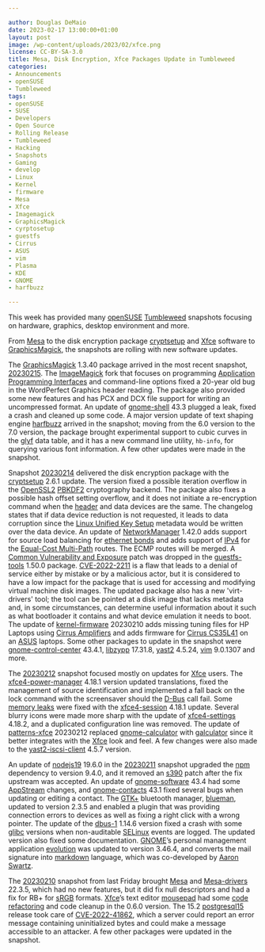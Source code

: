 ```yaml
---

author: Douglas DeMaio
date: 2023-02-17 13:00:00+01:00
layout: post
image: /wp-content/uploads/2023/02/xfce.png
license: CC-BY-SA-3.0
title: Mesa, Disk Encryption, Xfce Packages Update in Tumbleweed
categories:
- Announcements
- openSUSE
- Tumbleweed
tags:
- openSUSE
- SUSE
- Developers
- Open Source
- Rolling Release
- Tumbleweed
- Hacking
- Snapshots
- Gaming
- develop
- Linux
- Kernel
- firmware
- Mesa
- Xfce
- Imagemagick
- GraphicsMagick
- cyrptosetup
- guestfs
- Cirrus
- ASUS
- vim
- Plasma
- KDE
- GNOME
- harfbuzz

---
```


This week has provided many [openSUSE](https://get.opensuse.org/) [Tumbleweed](https://get.opensuse.org/tumbleweed/) snapshots focusing on hardware, graphics, desktop environment and more. 

From [Mesa](https://www.mesa3d.org/) to the disk encryption package [cryptsetup](https://gitlab.com/cryptsetup/cryptsetup) and [Xfce](https://www.xfce.org/) software to [GraphicsMagick](http://www.graphicsmagick.org/), the snapshots are rolling with new software updates.

The [GraphicsMagick](http://www.graphicsmagick.org/) 1.3.40 package arrived in the most recent snapshot, [20230215](https://lists.opensuse.org/archives/list/factory@lists.opensuse.org/thread/FYCC4CQ6QHKIEBPZ75OLFIT72SEWCBO4/). The [ImageMagick](https://imagemagick.org/index.php) fork that focuses on programming [Application Programming Interfaces](https://en.wikipedia.org/wiki/API) and command-line options fixed a 20-year old bug in the WordPerfect Graphics header reading. The package also provided some new features and has PCX and DCX file support for writing an uncompressed format. An update of [gnome-shell](https://gitlab.gnome.org/GNOME/gnome-shell) 43.3 plugged a leak, fixed a crash and cleaned up some code. A major version update of text shaping engine [harfbuzz](https://github.com/harfbuzz/harfbuzz) arrived in the snapshot; moving from the 6.0 version to the 7.0 version, the package brought experimental support to cubic curves in the [glyf](https://man.archlinux.org/man/community/perl-font-ttf/Font::TTF::Glyf.3pm.en) data table, and it has a new command line utility, `hb-info`, for querying various font information. A few other updates were made in the snapshot.

Snapshot [20230214](https://lists.opensuse.org/archives/list/factory@lists.opensuse.org/thread/EKNDN35TOEIJSHULZUI45ZFKFCWZLR5S/) delivered the disk encryption package with the [cryptsetup](https://gitlab.com/cryptsetup/cryptsetup) 2.6.1 update. The version fixed a possible iteration overflow in the [OpenSSL2](https://www.openssl.org/) [PBKDF2](https://en.wikipedia.org/wiki/PBKDF2) cryptography backend. The package also fixes a possible hash offset setting overflow, and it does not initiate a re-encryption command when the [header](https://en.wikipedia.org/wiki/Header_(computing)) and data devices are the same. The changelog states that if data device reduction is not requested, it leads to data corruption since the [Linux Unified Key Setup](https://en.wikipedia.org/wiki/Linux_Unified_Key_Setup) metadata would be written over the data device. An update of [NetworkManager](https://networkmanager.dev/) 1.42.0 adds support for source load balancing for [ethernet bonds](https://en.wikipedia.org/wiki/Link_aggregation) and adds support of [IPv4](https://en.wikipedia.org/wiki/IPv4) for the [Equal-Cost Multi-Path](https://en.wikipedia.org/wiki/Equal-cost_multi-path_routing) routes. The ECMP routes will be merged. A [Common Vulnerability and Exposure](https://en.wikipedia.org/wiki/Common_Vulnerabilities_and_Exposures) patch was dropped in the [guestfs-tools](https://www.libguestfs.org/) 1.50.0 package. [CVE-2022-2211](https://www.suse.com/security/cve/CVE-2022-2211.html) is a flaw that leads to a denial of service either by mistake or by a malicious actor, but it is considered to have a low impact for the package that is used for accessing and modifying virtual machine disk images. The updated package also has a new 'virt-drivers' tool; the tool can be pointed at a disk image that lacks metadata and, in some circumstances, can determine useful information about it such as what bootloader it contains and what device emulation it needs to boot. The update of [kernel-firmware](https://git.kernel.org/pub/scm/linux/kernel/git/firmware/linux-firmware.git) 20230210 adds missing tuning files for HP Laptops using [Cirrus Amplifiers](https://www.cirrus.com/support/technologies/amplifiers/) and adds firmware for [Cirrus CS35L41](https://www.cirrus.com/products/cs35l41/) on an [ASUS](https://www.asus.com/) laptops. Some other packages to update in the snapshot were [gnome-control-center](https://gitlab.gnome.org/GNOME/gnome-control-center) 43.4.1, [libzypp](https://github.com/openSUSE/libzypp) 17.31.8, [yast2](https://github.com/yast/yast-yast2) 4.5.24, [vim](https://www.vim.org/) 9.0.1307 and more.
 
The [20230212](https://lists.opensuse.org/archives/list/factory@lists.opensuse.org/thread/2EEOCTDBJ33IIB5PBHQRLUA5FE5LM6PY/) snapshot focused mostly on updates for [Xfce](https://www.xfce.org/) users. The [xfce4-power-manager](https://gitlab.xfce.org/xfce/xfce4-power-manager) 4.18.1 version updated translations, fixed the management of source identification and implemented a fall back on the lock command with the screensaver should the [D-Bus](https://gitlab.freedesktop.org/dbus/dbus) call fail. Some [memory leaks](https://en.wikipedia.org/wiki/Memory_leak) were fixed with the [xfce4-session](https://gitlab.xfce.org/xfce/xfce4-session) 4.18.1 update. Several blurry icons were made more sharp with the update of [xfce4-settings](https://gitlab.xfce.org/xfce/xfce4-settings) 4.18.2, and a duplicated configuration line was removed. The update of [patterns-xfce](https://build.opensuse.org/package/show/X11:xfce/patterns-xfce) 20230212 replaced [gnome-calculator](https://wiki.gnome.org/Apps/Calculator) with [galculator](http://galculator.mnim.org/) since it better integrates with the [Xfce](https://www.xfce.org/) look and feel. A few changes were also made to the [yast2-iscsi-client](https://github.com/yast/yast-iscsi-client) 4.5.7 version.

An update of [nodejs19](https://nodejs.org/en/) 19.6.0 in the [20230211](https://lists.opensuse.org/archives/list/factory@lists.opensuse.org/thread/TMHQCKZA3BZCARVTOAVTPC2JAYWBGYIN/) snapshot upgraded the [npm](https://www.npmjs.com/) dependency to version 9.4.0, and it removed an [s390](https://en.wikipedia.org/wiki/IBM_System/390) patch after the fix upstream was accepted. An update of [gnome-software](https://gitlab.gnome.org/GNOME/gnome-software) 43.4 had some [AppStream](https://github.com/ximion/appstream) changes, and [gnome-contacts](https://wiki.gnome.org/Apps/Contacts) 43.1 fixed several bugs when updating or editing a contact. The [GTK+](https://www.gtk.org/) bluetooth manager, [blueman](https://github.com/blueman-project/blueman), updated to version 2.3.5 and enabled a plugin that was providing connection errors to devices as well as fixing a right click with a wrong pointer. The update of the [dbus-1](https://gitlab.freedesktop.org/dbus/dbus) 1.14.6 version fixed a crash with some [glibc](https://www.gnu.org/software/libc/) versions when non-auditable [SELinux](https://github.com/SELinuxProject) events are logged. The updated version also fixed some documentation. [GNOME](https://www.gnome.org/)’s personal management application [evolution](https://wiki.gnome.org/Apps/Evolution) was updated to version 3.46.4, and converts the mail signature into [markdown](https://en.wikipedia.org/wiki/Markdown) language, which was co-developed by [Aaron Swartz](https://en.wikipedia.org/wiki/Aaron_Swartz).

The [20230210](https://lists.opensuse.org/archives/list/factory@lists.opensuse.org/thread/CNZ7CVTFFJ3ENH7NZYFQXKNXEO5C7AWW/) snapshot from last Friday brought [Mesa](https://www.mesa3d.org/) and [Mesa-drivers](https://docs.mesa3d.org/relnotes/22.3.5.html) 22.3.5, which had no new features, but it did fix null descriptors and had a fix for RB+ for [sRGB](https://en.wikipedia.org/wiki/SRGB) formats. [Xfce](https://www.xfce.org/)’s text editor [mousepad](https://docs.xfce.org/apps/mousepad/start) had some [code refactoring](https://en.wikipedia.org/wiki/Code_refactoring) and code cleanup in the 0.6.0 version. The 15.2 [postgresql15](https://www.postgresql.org/) release took care of [CVE-2022-41862](https://www.postgresql.org/support/security/CVE-2022-41862/), which a server could report an error message containing uninitialized bytes and could make a message accessible to an attacker. A few other packages were updated in the snapshot.

<meta name="openSUSE, Tumbleweed, Developers, sysadmin, user, Open Source, rolling release, gamers, superuser, distrowatch, hacker, Linux, Kernel, Cirrus Amplifiers, zypper, ASUS, vim, gcc, aws, storage" content="HTML,CSS,XML,JavaScript">
